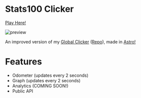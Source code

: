 # Stats100 Clicker
[Play Here!](https://clicker.stats100.xyz)  

![preview](https://github.com/Stats100/clicker/assets/77013913/5401b1dc-c30f-4d7d-9568-b7c52f9622a2)

An improved version of my [Global Clicker](https://gc.galvindev.me.uk) ([Repo](https://github.com/galvinpython/globalclicker)), made in [Astro!](https://astro.build)

# Features
- Odometer (updates every 2 seconds)
- Graph (updates every 2 seconds)
- Analytics (COMING SOON!)
- Public API
